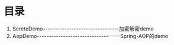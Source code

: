 # 目录

1. ScreteDemo--------------------------------加密解密demo
2. AopDemo-----------------------------------Spring-AOP的demo
